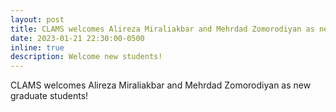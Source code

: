 ```yaml
---
layout: post
title: CLAMS welcomes Alireza Miraliakbar and Mehrdad Zomorodiyan as new graduate students!
date: 2023-01-21 22:30:00-0500
inline: true
description: Welcome new students!
---
```


CLAMS welcomes Alireza Miraliakbar and Mehrdad Zomorodiyan as new graduate students!